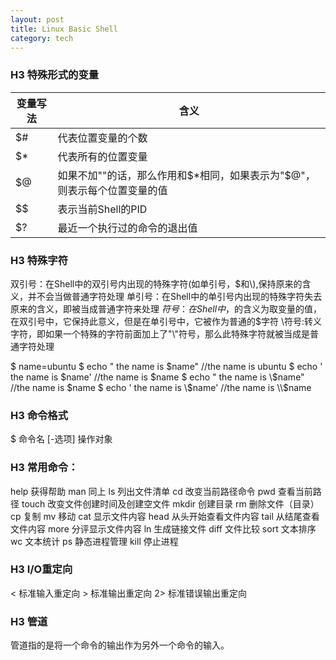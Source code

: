 ```yaml
---
layout: post
title: Linux Basic Shell
category: tech
---
```

### H3 特殊形式的变量
| 变量写法 | 含义 |
|---|-----|
| $#  | 代表位置变量的个数   |
| $*  | 代表所有的位置变量    |
| $@  | 如果不加""的话，那么作用和$*相同，如果表示为"$@"，则表示每个位置变量的值    |
| $$  | 表示当前Shell的PID    |
| $?  | 最近一个执行过的命令的退出值    |

### H3 特殊字符
双引号：在Shell中的双引号内出现的特殊字符(如单引号，$和\\),保持原来的含义，并不会当做普通字符处理
单引号：在Shell中的单引号内出现的特殊字符失去原来的含义，即被当成普通字符来处理
$符号：在Shell中，$的含义为取变量的值，在双引号中，它保持此意义，但是在单引号中，它被作为普通的$字符
\\符号:转义字符，即如果一个特殊的字符前面加上了"\\"符号，那么此特殊字符就被当成是普通字符处理

$ name=ubuntu
$ echo " the name is $name"    //the name is ubuntu
$ echo ' the name is $name'    //the name is $name
$ echo " the name is \\$name"    //the name is $name
$ echo ' the name is \\$name'    //the name is \\$name

### H3 命令格式
$ 命令名 [-选项] 操作对象

### H3 常用命令：
help 获得帮助
man 同上
ls  列出文件清单
cd  改变当前路径命令
pwd 查看当前路径
touch 改变文件创建时间及创建空文件
mkdir 创建目录
rm  删除文件（目录）
cp  复制
mv  移动
cat 显示文件内容
head  从头开始查看文件内容
tail  从结尾查看文件内容
more  分评显示文件内容
ln  生成链接文件
diff  文件比较
sort  文本排序
wc  文本统计
ps  静态进程管理
kill  停止进程


### H3 I/O重定向
< 标准输入重定向
\> 标准输出重定向
2> 标准错误输出重定向


### H3 管道
管道指的是将一个命令的输出作为另外一个命令的输入。
